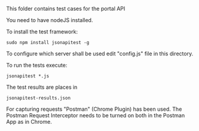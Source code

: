 This folder contains test cases for the portal API

You need to have nodeJS installed.  

To install the test framework:

```
sudo npm install jsonapitest -g
```

To configure which server shall be used edit "config.js" file in this directory.

To run the tests execute:

```
jsonapitest *.js
```

The test results are places in

```
jsonapitest-results.json
```

For capturing requests "Postman" (Chrome Plugin) has been used. The Postman Request Interceptor needs
to be turned on both in the Postman App as in Chrome. 
